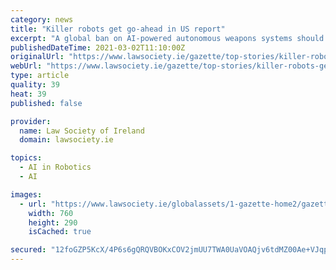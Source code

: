 ```yaml
---
category: news
title: "Killer robots get go-ahead in US report"
excerpt: "A global ban on AI-powered autonomous weapons systems should be resisted, according to an official report commissioned for US President Joe Biden and Congress. The National Security Commission on Artificial Intelligence group,"
publishedDateTime: 2021-03-02T11:10:00Z
originalUrl: "https://www.lawsociety.ie/gazette/top-stories/killer-robots-get-go-ahead-in-us-report/"
webUrl: "https://www.lawsociety.ie/gazette/top-stories/killer-robots-get-go-ahead-in-us-report/"
type: article
quality: 39
heat: 39
published: false

provider:
  name: Law Society of Ireland
  domain: lawsociety.ie

topics:
  - AI in Robotics
  - AI

images:
  - url: "https://www.lawsociety.ie/globalassets/1-gazette-home2/gazette-images/international/biglawmain.jpg"
    width: 760
    height: 290
    isCached: true

secured: "12foGZP5KcX/4P6s6gQRQVBOKxCOV2jmUU7TWA0UaVOAQjv6tdMZ00Ae+VJqpoMunnWpAa72pn0YScNAIRjX+lPiysBXggF7dMpMjSpdnzPDCDobxRpvGaf/+38YSv17tOI229d3/iTcUjgtGk7scOcK4x4JHrhskHgiTWIoNZu6XR/BIlRF7vffcpi/0FbfHVGzAM2hkJodEeJPmQ6OcKAVn3tnBrJJBlxgzlUOjHEU/nQODlOLSv4QWGhPRpkZ0A1Bp5HY2fvuUCg52E2ruHxDo8ppAwrFgVHQqpL+GPNZ4da3ZRxvbDLzj5Y7xl+Br53m3Lnw1SyosRNe/aeEJ9MDG03UWVQb9Ltzwh7v7r0=;4qpk5GSpCbT2YD+KziyMfA=="
---
```


